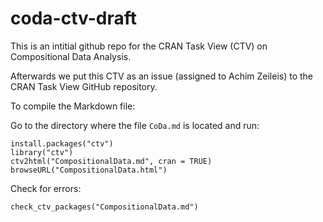 # coda-ctv-draft

This is an intitial github repo for the CRAN Task View (CTV) on Compositional Data Analysis. 

Afterwards we put this CTV as an issue (assigned to Achim Zeileis) to the CRAN Task View 
GitHub repository.

To compile the Markdown file:

Go to the directory where the file `CoDa.md` is located and run:

```{r}
install.packages("ctv")
library("ctv")
ctv2html("CompositionalData.md", cran = TRUE)
browseURL("CompositionalData.html")
```

Check for errors:

```{r}
check_ctv_packages("CompositionalData.md")
```
